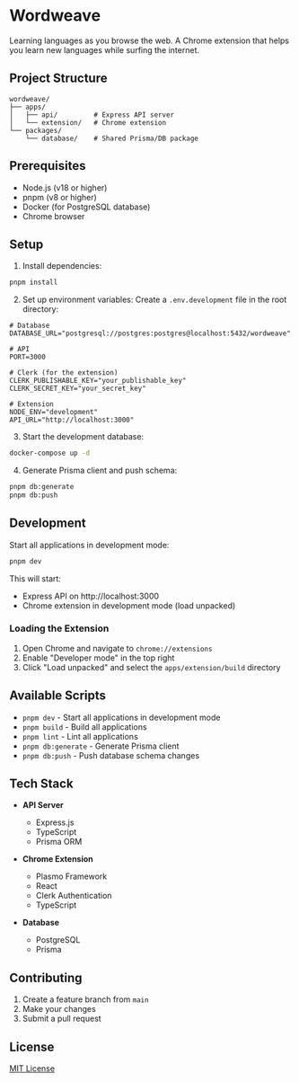 # Wordweave

Learning languages as you browse the web. A Chrome extension that helps you learn new languages while surfing the internet.

## Project Structure

```
wordweave/
├── apps/
│   ├── api/         # Express API server
│   └── extension/   # Chrome extension
└── packages/
    └── database/    # Shared Prisma/DB package
```

## Prerequisites

- Node.js (v18 or higher)
- pnpm (v8 or higher)
- Docker (for PostgreSQL database)
- Chrome browser

## Setup

1. Install dependencies:
```bash
pnpm install
```

2. Set up environment variables:
Create a `.env.development` file in the root directory:
```env
# Database
DATABASE_URL="postgresql://postgres:postgres@localhost:5432/wordweave"

# API
PORT=3000

# Clerk (for the extension)
CLERK_PUBLISHABLE_KEY="your_publishable_key"
CLERK_SECRET_KEY="your_secret_key"

# Extension
NODE_ENV="development"
API_URL="http://localhost:3000"
```

3. Start the development database:
```bash
docker-compose up -d
```

4. Generate Prisma client and push schema:
```bash
pnpm db:generate
pnpm db:push
```

## Development

Start all applications in development mode:
```bash
pnpm dev
```

This will start:
- Express API on http://localhost:3000
- Chrome extension in development mode (load unpacked)

### Loading the Extension

1. Open Chrome and navigate to `chrome://extensions`
2. Enable "Developer mode" in the top right
3. Click "Load unpacked" and select the `apps/extension/build` directory

## Available Scripts

- `pnpm dev` - Start all applications in development mode
- `pnpm build` - Build all applications
- `pnpm lint` - Lint all applications
- `pnpm db:generate` - Generate Prisma client
- `pnpm db:push` - Push database schema changes

## Tech Stack

- **API Server**
  - Express.js
  - TypeScript
  - Prisma ORM

- **Chrome Extension**
  - Plasmo Framework
  - React
  - Clerk Authentication
  - TypeScript

- **Database**
  - PostgreSQL
  - Prisma

## Contributing

1. Create a feature branch from `main`
2. Make your changes
3. Submit a pull request

## License

[MIT License](LICENSE) 